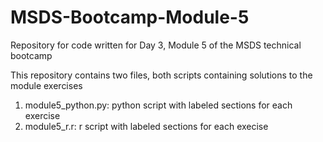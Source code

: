 # MSDS-Bootcamp-Module-5
Repository for code written for Day 3, Module 5 of the MSDS technical bootcamp

This repository contains two files, both scripts containing solutions to the module exercises
1. module5_python.py: python script with labeled sections for each exercise
2. module5_r.r: r script with labeled sections for each execise

